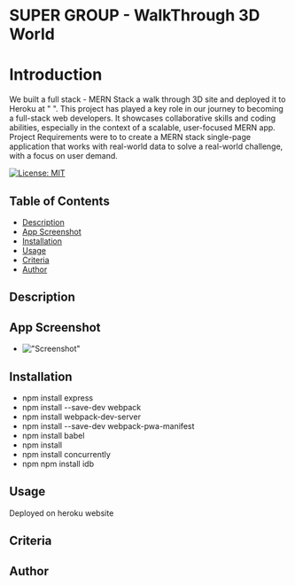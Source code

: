 # SUPER GROUP - WalkThrough 3D World 

# Introduction 
We built a full stack - MERN Stack a walk through 3D site and deployed it to Heroku at " ". This project has played a key role in our journey to becoming a full-stack web developers. It showcases collaborative skills and coding abilities, especially in the context of a scalable, user-focused MERN app. Project Requirements were to to create a MERN stack single-page application that works with real-world data to solve a real-world challenge, with a focus on user demand.

[![License: MIT](https://img.shields.io/badge/License-MIT-yellow.svg)](https://opensource.org/licenses/MIT) 
## Table of Contents
- [Description](#description)
- [App Screenshot](#appscreenshot)
- [Installation](#installation) 
- [Usage](#usage)
- [Criteria](#criteria) 
- [Author](#questions)

## Description






## App Screenshot

- !["Screenshot"]()

## Installation

 * npm install express 
  * npm install --save-dev webpack
  * npm install webpack-dev-server 
  * npm install --save-dev webpack-pwa-manifest 
  * npm install babel 
  * npm install 
  * npm install concurrently 
  * npm npm install idb

## Usage

Deployed on heroku website



## Criteria





## Author




